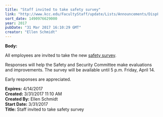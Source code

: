 ```yaml
---
title: "Staff invited to take safety survey"
link: "http://www.kcc.edu/FacultyStaff/update/Lists/Announcements/DispForm.aspx?ID=2407"
sort_date: 1490976629000
year: 2017
pubDate: "31 Mar 2017 16:10:29 GMT"
creator: "Ellen Schmidt"
---
```


<div><b>Body:</b> <div class="ExternalClass0DB5E24ACF2C4997A4C6B497CAFAF4BD"><p>All employees are invited to take the new <a href="https://www.surveymonkey.com/r/KCCPolice">safety survey</a>.</p>
<p>Responses will help the Safety and Security Committee make evaluations and improvements. The survey will be available until 5 p.m. Friday, April 14.</p>
<p>Early responses are appreciated.</p></div></div>
<div><b>Expires:</b> 4/14/2017</div>
<div><b>Created:</b> 3/31/2017 11:10 AM</div>
<div><b>Created By:</b> Ellen Schmidt</div>
<div><b>Start Date:</b> 3/31/2017</div>
<div><b>Title:</b> Staff invited to take safety survey</div>
